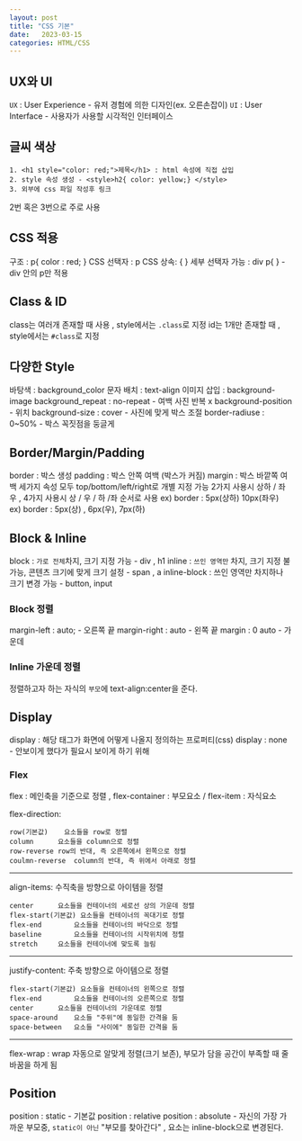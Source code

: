 ```yaml
---
layout: post
title: "CSS 기본"
date:   2023-03-15
categories: HTML/CSS
---
```


## UX와 UI
`UX` : User Experience - 유저 경험에 의한 디자인(ex. 오른손잡이)
`UI` : User Interface - 사용자가 사용할 시각적인 인터페이스

## 글씨 색상
```
1. <h1 style="color: red;">제목</h1> : html 속성에 직접 삽입
2. style 속성 생성 - <style>h2{ color: yellow;} </style>
3. 외부에 css 파일 작성후 링크 
```
2번 혹은 3번으로 주로 사용

## CSS 적용
구조 : p{ color : red; }
CSS 선택자 : p
CSS 상속: {  }
세부 선택자 가능 : div p{  } - div 안의 p만 적용

## Class & ID
class는 여러개 존재할 때 사용 , style에서는 `.class`로 지정
id는 1개만 존재할 때 , style에서는 `#class`로 지정

## 다양한 Style
바탕색 : background_color
문자 배치 : text-align
이미지 삽입 : background-image
background_repeat : no-repeat - 여백 사진 반복 x
background-position - 위치
background-size : cover -  사진에 맞게 박스 조절
border-radiuse : 0~50%  - 박스 꼭짓점을 둥글게

## Border/Margin/Padding
border : 박스 생성
padding : 박스 안쪽 여백 (박스가 커짐)
margin : 박스 바깥쪽 여백
세가지 속성 모두 top/bottom/left/right로 개별 지정 가능
2가지 사용시 상하 / 좌우 , 4가지 사용시 상 / 우 / 하 /좌 순서로 사용
ex) border : 5px(상하) 10px(좌우)  ex) border : 5px(상) , 6px(우), 7px(하)

## Block & Inline
block : `가로 전체`차지, 크기 지정 가능  - div , h1
inline : `쓰인 영역만` 차지, 크기 지정 불가능, 콘텐츠 크기에 맞게 크기 설정 - span , a
inline-block : 쓰인 영역만 차지하나 크기 변경 가능 - button, input

### Block 정렬
margin-left : auto; - 오른쪽 끝
margin-right : auto - 왼쪽 끝
margin : 0 auto - 가운데

### Inline 가운데 정렬
정렬하고자 하는 자식의 `부모`에 text-align:center을 준다. 

## Display
display : 해당 태그가 화면에 어떻게 나올지 정의하는 프로퍼티(css)
display : none - 안보이게 했다가 필요시 보이게 하기 위해

### Flex
flex : 메인축을 기준으로 정렬 , flex-container : 부모요소 / flex-item : 자식요소

flex-direction:

	row(기본값)	요소들을 row로 정렬
	column		요소들을 column으로 정렬
	row-reverse	row의 반대, 즉 오른쪽에서 왼쪽으로 정렬
	coulmn-reverse	column의 반대, 즉 위에서 아래로 정렬
    
 ---

align-items: 		수직축을 방향으로 아이템을 정렬

	center		요소들을 컨테이너의 세로선 상의 가운데 정렬
	flex-start(기본값)	요소들을 컨테이너의 꼭대기로 정렬
	flex-end		요소들을 컨테이너의 바닥으로 정렬
	baseline		요소들을 컨테이너의 시작위치에 정렬
	stretch		요소들을 컨테이너에 맞도록 늘림

---
justify-content:		주축 방향으로 아이템으로 정렬

	flex-start(기본값)	요소들을 컨테이너의 왼쪽으로 정렬
	flex-end		요소들을 컨테이너의 오른쪽으로 정렬
	center		요소들을 컨테이너의 가운데로 정렬
	space-around	요소들 "주위"에 동일한 간격을 둠
	space-between	요소들 "사이에" 동일한 간격을 둠
    
 ---

flex-wrap : wrap		자동으로 알맞게 정렬(크기 보존), 부모가 담을 공간이 부족할 때 줄바꿈을 하게 됨

## Position
position : static - 기본값 
position : relative
position : absolute - 자신의 가장 가까운 부모중, `static이 아닌` "부모를 찾아간다" , 요소는 inline-block으로 변경된다.


